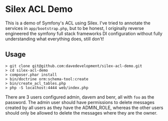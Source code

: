 Silex ACL Demo
==============

This is a demo of Symfony's ACL using Silex. I've tried to annotate the services
in `app/bootstrap.php`, but to be honest, I originally reverse engineered the
symfony full stack frameworks DI configuration without fully understanding what
everything does, still don't!

Usage
------------

```
> git clone git@github.com:davedevelopment/silex-acl-demo.git
> cd silex-acl-demo
> composer.phar install
> bin/doctrine orm:schema-tool:create
> bin/create_acl_tables.php
> php -S localhost:4444 web/index.php
```

There are 3 users configured admin, davem and benr, all with `foo` as the
password. The admin user should have permissions to delete messages created by
all users as they have the ADMIN_ROLE, whereas the other users should only be
allowed to delete the messages where they are the owner.
